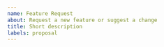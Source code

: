 ```yaml
---
name: Feature Request
about: Request a new feature or suggest a change
title: Short description
labels: proposal
---
```


<!--

Please provide a description of your feature suggestion.

As Verlite is lightweight, many feature requests are likely to fall outside the scope of Verlite. Providing rational to help us understand why your suggestion is desired would be greately appricaiated!

-->